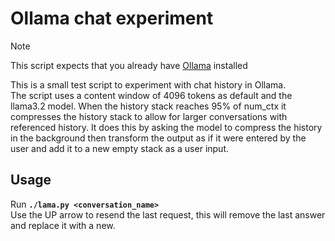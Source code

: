 # Ollama chat experiment
> [!NOTE]
> This script expects that you already have [Ollama](https://github.com/ollama/ollama) installed

This is a small test script to experiment with chat history in Ollama.<br>
The script uses a content window of 4096 tokens as default and the llama3.2 model.
When the history stack reaches 95% of num_ctx it compresses the history stack to
allow for larger conversations with referenced history. It does this by asking the model
to compress the history in the background then transform the output as if it were entered
by the user and add it to a new empty stack as a user input.

## Usage
Run **`./lama.py <conversation_name>`**<br>
Use the UP arrow to resend the last request, this will remove the last answer and replace it with a new.